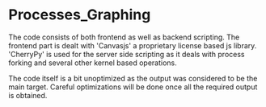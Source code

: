 # Processes_Graphing

The code consists of both frontend as well as backend scripting. The frontend part is dealt with 'Canvasjs' a proprietary license based js library.
'CherryPy' is used for the server side scripting as it deals with process forking and several other kernel based operations.

The code itself is a bit unoptimized as the output was considered to be the main target. Careful optimizations will be done once all the required output is obtained.
